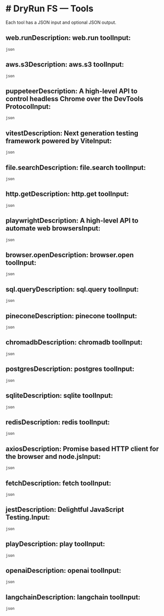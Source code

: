 # # DryRun FS — Tools
Each tool has a JSON input and optional JSON output.

## web.run**Description:** web.run tool**Input:**
```json```
## aws.s3**Description:** aws.s3 tool**Input:**
```json```
## puppeteer**Description:** A high-level API to control headless Chrome over the DevTools Protocol**Input:**
```json```
## vitest**Description:** Next generation testing framework powered by Vite**Input:**
```json```
## file.search**Description:** file.search tool**Input:**
```json```
## http.get**Description:** http.get tool**Input:**
```json```
## playwright**Description:** A high-level API to automate web browsers**Input:**
```json```
## browser.open**Description:** browser.open tool**Input:**
```json```
## sql.query**Description:** sql.query tool**Input:**
```json```
## pinecone**Description:** pinecone tool**Input:**
```json```
## chromadb**Description:** chromadb tool**Input:**
```json```
## postgres**Description:** postgres tool**Input:**
```json```
## sqlite**Description:** sqlite tool**Input:**
```json```
## redis**Description:** redis tool**Input:**
```json```
## axios**Description:** Promise based HTTP client for the browser and node.js**Input:**
```json```
## fetch**Description:** fetch tool**Input:**
```json```
## jest**Description:** Delightful JavaScript Testing.**Input:**
```json```
## play**Description:** play tool**Input:**
```json```
## openai**Description:** openai tool**Input:**
```json```
## langchain**Description:** langchain tool**Input:**
```json```
